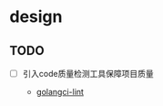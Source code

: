# design
## TODO
- [ ] 引入code质量检测工具保障项目质量

    - [golangci-lint](https://github.com/golangci/golangci-lint)